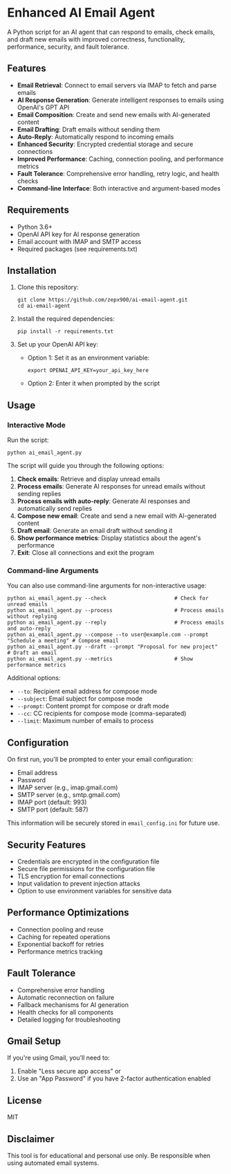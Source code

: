 # Enhanced AI Email Agent

A Python script for an AI agent that can respond to emails, check emails, and draft new emails with improved correctness, functionality, performance, security, and fault tolerance.

## Features

- **Email Retrieval**: Connect to email servers via IMAP to fetch and parse emails
- **AI Response Generation**: Generate intelligent responses to emails using OpenAI's GPT API
- **Email Composition**: Create and send new emails with AI-generated content
- **Email Drafting**: Draft emails without sending them
- **Auto-Reply**: Automatically respond to incoming emails
- **Enhanced Security**: Encrypted credential storage and secure connections
- **Improved Performance**: Caching, connection pooling, and performance metrics
- **Fault Tolerance**: Comprehensive error handling, retry logic, and health checks
- **Command-line Interface**: Both interactive and argument-based modes

## Requirements

- Python 3.6+
- OpenAI API key for AI response generation
- Email account with IMAP and SMTP access
- Required packages (see requirements.txt)

## Installation

1. Clone this repository:
   ```
   git clone https://github.com/zepx900/ai-email-agent.git
   cd ai-email-agent
   ```

2. Install the required dependencies:
   ```
   pip install -r requirements.txt
   ```

3. Set up your OpenAI API key:
   - Option 1: Set it as an environment variable:
     ```
     export OPENAI_API_KEY=your_api_key_here
     ```
   - Option 2: Enter it when prompted by the script

## Usage

### Interactive Mode

Run the script:
```
python ai_email_agent.py
```

The script will guide you through the following options:

1. **Check emails**: Retrieve and display unread emails
2. **Process emails**: Generate AI responses for unread emails without sending replies
3. **Process emails with auto-reply**: Generate AI responses and automatically send replies
4. **Compose new email**: Create and send a new email with AI-generated content
5. **Draft email**: Generate an email draft without sending it
6. **Show performance metrics**: Display statistics about the agent's performance
7. **Exit**: Close all connections and exit the program

### Command-line Arguments

You can also use command-line arguments for non-interactive usage:

```
python ai_email_agent.py --check                      # Check for unread emails
python ai_email_agent.py --process                    # Process emails without replying
python ai_email_agent.py --reply                      # Process emails and auto-reply
python ai_email_agent.py --compose --to user@example.com --prompt "Schedule a meeting" # Compose email
python ai_email_agent.py --draft --prompt "Proposal for new project"  # Draft an email
python ai_email_agent.py --metrics                    # Show performance metrics
```

Additional options:
- `--to`: Recipient email address for compose mode
- `--subject`: Email subject for compose mode
- `--prompt`: Content prompt for compose or draft mode
- `--cc`: CC recipients for compose mode (comma-separated)
- `--limit`: Maximum number of emails to process

## Configuration

On first run, you'll be prompted to enter your email configuration:
- Email address
- Password
- IMAP server (e.g., imap.gmail.com)
- SMTP server (e.g., smtp.gmail.com)
- IMAP port (default: 993)
- SMTP port (default: 587)

This information will be securely stored in `email_config.ini` for future use.

## Security Features

- Credentials are encrypted in the configuration file
- Secure file permissions for the configuration file
- TLS encryption for email connections
- Input validation to prevent injection attacks
- Option to use environment variables for sensitive data

## Performance Optimizations

- Connection pooling and reuse
- Caching for repeated operations
- Exponential backoff for retries
- Performance metrics tracking

## Fault Tolerance

- Comprehensive error handling
- Automatic reconnection on failure
- Fallback mechanisms for AI generation
- Health checks for all components
- Detailed logging for troubleshooting

## Gmail Setup

If you're using Gmail, you'll need to:
1. Enable "Less secure app access" or
2. Use an "App Password" if you have 2-factor authentication enabled

## License

MIT

## Disclaimer

This tool is for educational and personal use only. Be responsible when using automated email systems.